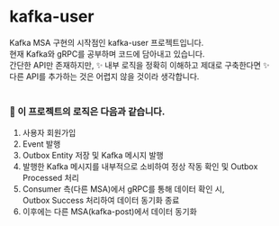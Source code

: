 # kafka-user

Kafka MSA 구현의 시작점인 kafka-user 프로젝트입니다.<br>
현재 Kafka와 gRPC를 공부하며 코드에 담아내고 있습니다.<br>
간단한 API만 존재하지만, ✨ 내부 로직을 정확히 이해하고 제대로 구축한다면 ✨<br>
다른 API를 추가하는 것은 어렵지 않을 것이라 생각합니다.<br>
<br>

### 🌊 이 프로젝트의 로직은 다음과 같습니다.

1. 사용자 회원가입
2. Event 발행
3. Outbox Entity 저장 및 Kafka 메시지 발행
4. 발행한 Kafka 메시지를 내부적으로 소비하여 정상 작동 확인 및 Outbox Processed 처리
5. Consumer 측(다른 MSA)에서 gRPC를 통해 데이터 확인 시, <br>
   Outbox Success 처리하여 데이터 동기화 종료
6. 이후에는 다른 MSA(kafka-post)에서 데이터 동기화
